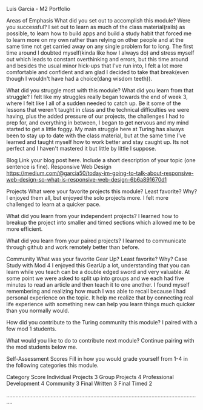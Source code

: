 Luis Garcia - M2 Portfolio

Areas of Emphasis
What did you set out to accomplish this module? Were you successful?
  I set out to learn as much of the class material(rails) as possible, to learn how to build apps and build a study habit that forced me to learn more on my own rather than relying on other people and at the same time not get carried away on any single problem for to long. The first time around I doubted myself(kinda like how I always do) and stress myself out which leads to constant overthinking and errors, but this time around and besides the usual minor hick-ups that I've run into, I felt a lot more comfortable and confident and am glad I decided to take that break(even though I wouldn't have had a choice(dang wisdom teeth)).  


What did you struggle most with this module? What did you learn from that struggle?
  I felt like my struggles really began towards the end of week 3, where I felt like I all of a sudden needed to catch up. Be it some of the lessons that weren't taught in class and the technical difficulties we were having, plus the added pressure of our projects, the challenges I had to prep for, and everything in between, I began to get nervous and my mind started to get a little foggy. My main struggle here at Turing has always been to stay up to date with the class material, but at the same time I've learned and taught myself how to work better and stay caught up. Its not perfect and I haven't mastered it but little by little I suppose. 


Blog
  Link your blog post here. Include a short description of your topic (one sentence is fine).
  Responsive Web Design
  https://medium.com/@garcia50/today-im-going-to-talk-about-responsive-web-design-so-what-is-responsive-web-design-6b6a891670d1


Projects
What were your favorite projects this module? Least favorite? Why?
  I enjoyed them all, but enjoyed the solo projects more. I felt more challenged to learn at a quicker pace.

What did you learn from your independent projects?
  I learned how to breakup the project into smaller and timed sections which allowed me to be more efficient. 

What did you learn from your paired projects?
  I learned to communicate through github and work remotely better than before.  


Community
What was your favorite Gear Up? Least favorite? Why?
  Case Study with Mod 4
  I enjoyed this GearUp a lot, understanding that you can learn while you teach can be a double edged sword and very valuable.
  At some point we were asked to split up into groups and we each had five minutes to read an article and then teach it to one another. I found myself remembering and realizing how much I was able to recall because I had personal experience on the topic. It help me realize that by connecting real life experience with something new can help you learn things much quicker than you normally would.

How did you contribute to the Turing community this module?
  I paired with a few mod 1 students. 

What would you like to do to contribute next module?
  Continue pairing with the mod students below me. 



Self-Assessment Scores
Fill in how you would grade yourself from 1-4 in the following categories this module.

Category  Score
Individual Projects 3
Group Projects 4 
Professional Development 4
Community 3
Final Written 3
Final Timed 2

................................................................................................................................
